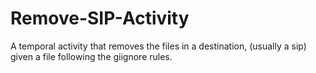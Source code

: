 # Remove-SIP-Activity
A temporal activity that removes the files in a destination, (usually a sip) given a file following the giignore rules.  
